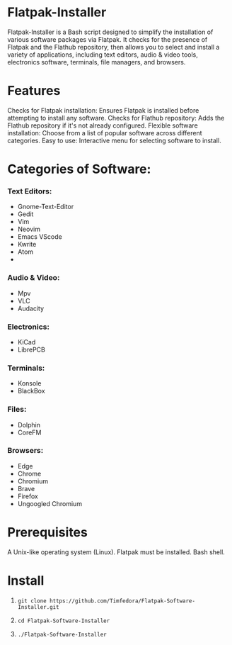 # Flatpak-Installer
Flatpak-Installer is a Bash script designed to simplify the installation of various software packages via Flatpak. It checks for the presence of Flatpak and the Flathub repository, then allows you to select and install a variety of applications, including text editors, audio & video tools, electronics software, terminals, file managers, and browsers.

# Features
Checks for Flatpak installation: Ensures Flatpak is installed before attempting to install any software.
Checks for Flathub repository: Adds the Flathub repository if it's not already configured.
Flexible software installation: Choose from a list of popular software across different categories.
Easy to use: Interactive menu for selecting software to install.

# Categories of Software:

### Text Editors: 

- Gnome-Text-Editor
- Gedit
- Vim
- Neovim
- Emacs VScode
- Kwrite
- Atom
- 
### Audio & Video:
- Mpv
- VLC
- Audacity
  
### Electronics:
- KiCad
- LibrePCB
### Terminals:
- Konsole
- BlackBox
### Files:
- Dolphin
- CoreFM
### Browsers:
 - Edge
 - Chrome
 - Chromium
 - Brave
 - Firefox
 - Ungoogled Chromium

# Prerequisites
A Unix-like operating system (Linux).
Flatpak must be installed.
Bash shell.

# Install

1.     git clone https://github.com/Timfedora/Flatpak-Software-Installer.git
2.     cd Flatpak-Software-Installer
3.     ./Flatpak-Software-Installer
